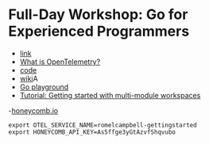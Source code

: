 # Full-Day Workshop: Go for Experienced Programmers

- [link](https://www.gophercon.com/agenda/session/1161573)
- [What is OpenTelemetry?](https://opentelemetry.io/docs/what-is-opentelemetry/)
- [code](https://github.com/jboursiquot/go-for-experienced-programmers)
- [wiki](https://github.com/jboursiquot/go-for-experienced-programmers/wiki)A
- [Go playground](https://go.dev/play/)
- [Tutorial: Getting started with multi-module workspaces](https://go.dev/doc/tutorial/workspaces)

-[honeycomb.io](https://docs.honeycomb.io/quickstart/)

```
export OTEL_SERVICE_NAME=romelcampbell-gettingstarted
export HONEYCOMB_API_KEY=As5ffge3yGtAzvfShqvubo
```